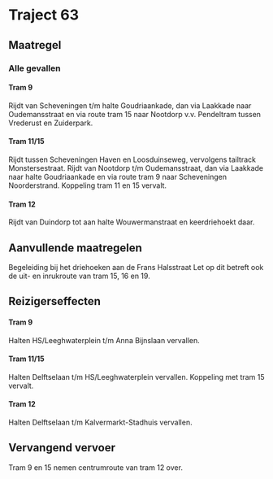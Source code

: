 # Traject 63
## Maatregel
### Alle gevallen

#### Tram 9
Rijdt van Scheveningen t/m halte Goudriaankade, dan via Laakkade naar Oudemansstraat en via route tram 15 naar Nootdorp v.v.
Pendeltram tussen Vrederust en Zuiderpark.

#### Tram 11/15
Rijdt tussen Scheveningen Haven en Loosduinseweg, vervolgens tailtrack Monstersestraat. 
Rijdt van Nootdorp t/m Oudemansstraat, dan via Laakkade naar halte Goudriaankade en via route tram 9 naar Scheveningen Noorderstrand. Koppeling tram 11 en 15 vervalt.

#### Tram 12
Rijdt van Duindorp tot aan halte Wouwermanstraat en keerdriehoekt daar.

## Aanvullende maatregelen
Begeleiding bij het driehoeken aan de Frans Halsstraat
Let op dit betreft ook de uit- en inrukroute van tram 15, 16 en 19.

## Reizigerseffecten

#### Tram 9
Halten HS/Leeghwaterplein t/m Anna Bijnslaan vervallen.

#### Tram 11/15
Halten Delftselaan t/m HS/Leeghwaterplein vervallen. Koppeling met tram 15 vervalt.

#### Tram 12
Halten Delftselaan t/m Kalvermarkt-Stadhuis vervallen.

## Vervangend vervoer
Tram 9 en 15 nemen centrumroute van tram 12 over.
